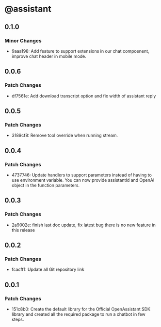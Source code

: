 # @assistant

## 0.1.0

### Minor Changes

- 9aaa198: Add feature to support extensions in our chat compoenent, improve chat header in mobile mode.

## 0.0.6

### Patch Changes

- df7561e: Add download transcript option and fix width of assistant reply

## 0.0.5

### Patch Changes

- 3189cf8: Remove tool override when running stream.

## 0.0.4

### Patch Changes

- 4737746: Update handlers to support parameters instead of having to use environment variable. You can now provide assistantId and OpenAI object in the function parameters.

## 0.0.3

### Patch Changes

- 2a9002e: finish last doc update, fix latest bug there is no new feature in this release

## 0.0.2

### Patch Changes

- fcacff1: Update all Git repository link

## 0.0.1

### Patch Changes

- 151c8b0: Create the default library for the Official OpenAssistant SDK library and created all the required package to run a chatbot in few steps.
